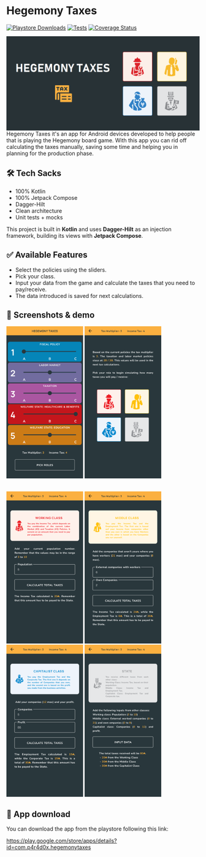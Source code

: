 # Hegemony Taxes

[![Playstore Downloads](https://playbadges.pavi2410.me/badge/downloads?id=com.p4r4d0x.hegemonytaxes)]([https://app.codecov.io/gh/aloarte/HegemonyTaxes](https://playbadges.pavi2410.me/badge/downloads?id=com.p4r4d0x.hegemonytaxes))
[![Tests](https://github.com/aloarte/HegemonyTaxes/actions/workflows/ci.yml/badge.svg)](https://github.com/aloarte/HegemonyTaxes/actions/workflows/ci.yml)
[![Coverage Status](https://codecov.io/github/aloarte/HegemonyTaxes/coverage.svg?branch=master)](https://app.codecov.io/gh/aloarte/HegemonyTaxes)

<img src="/captures/banner.png" width="800" align="left">

<br>

Hegemony Taxes it's an app for Android devices developed to help people that is playing the Hegemony 
board game. With this app you can rid off calculating the taxes manually, saving some time and helping you
in planning for the production phase.

## 🛠 Tech Sacks

- 100% Kotlin
- 100% Jetpack Compose
- Dagger-Hilt
- Clean architecture
- Unit tests + mocks

This project is built in **Kotlin** and uses **Dagger-Hilt** as an injection framework, building its views
with **Jetpack Compose**. 

## ✅ Available Features

- Select the policies using the sliders.
- Pick your class.
- Input your data from the game and calculate the taxes that you need to pay/receive.
- The data introduced is saved for next calculations.

## :iphone: Screenshots & demo

<img src="/captures/select_policies_screen.png" width="200"> <img src="/captures/pick_roles_screen.png" width="200">

<br><img src="/captures/working_class_screen.png" width="200"> <img src="/captures/middle_class_screen.png" width="200"> <img src="/captures/capitalist_class_screen.png" width="200"> <img src="/captures/state_class_screen.png" width="200">

## :link: App download

You can download the app from the playstore following this link:

https://play.google.com/store/apps/details?id=com.p4r4d0x.hegemonytaxes
